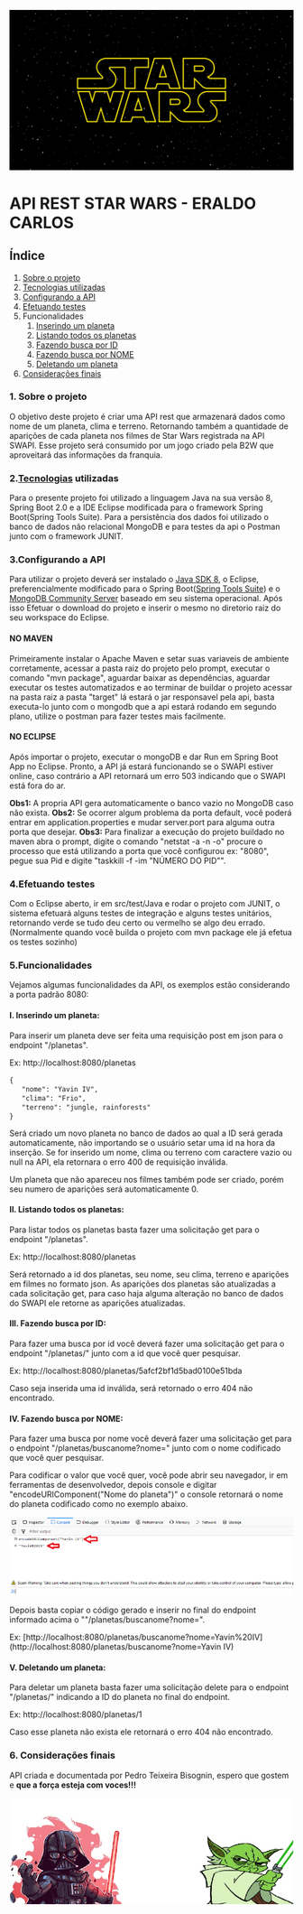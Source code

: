 [![img](https://github.com/EraldoCarlosfh/ApiRest-StarWars/raw/main/img/sw.jpg)](https://github.com/EraldoCarlosfh/ApiRest-StarWars/blob/main/img/sw.jpg)

# 	API REST STAR WARS - ERALDO CARLOS

## Índice

1. [Sobre o projeto](https://github.com/EraldoCarlosfh/ApiRest-StarWars#Sobre)
2. [Tecnologias utilizadas](https://github.com/EraldoCarlosfh/ApiRest-StarWars#Tecnologias)
3. [Configurando a API](https://github.com/EraldoCarlosfh/ApiRest-StarWars#Config)
4. [Efetuando testes](https://github.com/EraldoCarlosfh/ApiRest-StarWars#Testes)
5. Funcionalidades
   1. [Inserindo um planeta](https://github.com/EraldoCarlosfh/ApiRest-StarWars#Insere)
   2. [Listando todos os planetas](https://github.com/EraldoCarlosfh/ApiRest-StarWars#Lista)
   3. [Fazendo busca por ID](https://github.com/EraldoCarlosfh/ApiRest-StarWars#buscaid)
   4. [Fazendo busca por NOME](https://github.com/EraldoCarlosfh/ApiRest-StarWars#buscanome)
   5. [Deletando um planeta](https://github.com/EraldoCarlosfh/ApiRest-StarWars#deleta)
6. [Considerações finais](https://github.com/EraldoCarlosfh/ApiRest-StarWars#final)

### 1. Sobre o projeto

  O objetivo deste projeto é criar uma API rest que armazenará dados como nome de um planeta, clima e terreno. Retornando também a quantidade de aparições de cada planeta nos filmes de Star Wars registrada na API SWAPI. Esse projeto será consumido por um jogo criado pela B2W que aproveitará das informações da franquia.

### 2.[Tecnologias](#Tecnocolgias) utilizadas

  Para o presente projeto foi utilizado a linguagem Java na sua versão 8, Spring Boot 2.0 e a IDE Eclipse modificada para o framework Spring Boot(Spring Tools Suite). Para a persistência dos dados foi utilizado o banco de dados não relacional MongoDB e para testes da api o Postman junto com o framework JUNIT.

### 3.Configurando a API

  Para utilizar o projeto deverá ser instalado o [Java SDK 8](http://www.oracle.com/technetwork/pt/java/javase/downloads/jdk8-downloads-2133151.html), o Eclipse, preferencialmente modificado para o Spring Boot([Spring Tools Suite](https://spring.io/tools/sts/all)) e o [MongoDB Community Server](https://www.mongodb.com/download-center?jmp=nav#community) baseado em seu sistema operacional.   Após isso Efetuar o download do projeto e inserir o mesmo no diretorio raiz do seu workspace do Eclipse.

####   NO MAVEN

  Primeiramente instalar o Apache Maven e setar suas variaveis de ambiente corretamente, acessar a pasta raiz do projeto pelo prompt, executar o comando "mvn package", aguardar baixar as dependências, aguardar executar os testes automatizados e ao terminar de buildar o projeto acessar na pasta raiz a pasta "target" lá estará o jar responsavel pela api, basta executa-lo junto com o mongodb que a api estará rodando em segundo plano, utilize o postman para fazer testes mais facilmente.

####   NO ECLIPSE

  Após importar o projeto, executar o mongoDB e dar Run em Spring Boot App no Eclipse.
  Pronto, a API já estará funcionando se o SWAPI estiver online, caso contrário a API retornará um erro 503 indicando que o SWAPI está fora do ar.

  **Obs1:** A propria API gera automaticamente o banco vazio no MongoDB caso não exista.
  **Obs2:** Se ocorrer algum problema da porta default, você poderá entrar em application.properties e mudar server.port para alguma outra porta que desejar.
  **Obs3:** Para finalizar a execução do projeto buildado no maven abra o prompt, digite o comando "netstat -a -n -o" procure o processo que está utilizando a porta que você configurou ex: "8080", pegue sua Pid e digite "taskkill -f -im "NÚMERO DO PID"".

### 4.Efetuando testes

  Com o Eclipse aberto, ir em src/test/Java e rodar o projeto com JUNIT, o sistema efetuará alguns testes de integração e alguns testes unitários, retornando verde se tudo deu certo ou vermelho se algo deu errado.(Normalmente quando você builda o projeto com mvn package ele já efetua os testes sozinho)

### 5.Funcionalidades

  Vejamos algumas funcionalidades da API, os exemplos estão considerando a porta padrão 8080:

#### I. Inserindo um planeta:

  Para inserir um planeta deve ser feita uma requisição post em json para o endpoint "/planetas".

  Ex: http://localhost:8080/planetas

```
{
   "nome": "Yavin IV",
   "clima": "Frio",
   "terreno": "jungle, rainforests"
}
```

  Será criado um novo planeta no banco de dados ao qual a ID será gerada automaticamente, não importando se o usuário setar uma id na hora da inserção. Se for inserido um nome, clima ou terreno com caractere vazio ou null na API, ela retornara o erro 400 de requisição inválida.

  Um planeta que não apareceu nos filmes também pode ser criado, porém seu numero de aparições será automaticamente 0.

#### II. Listando todos os planetas:

  Para listar todos os planetas basta fazer uma solicitação get para o endpoint "/planetas".

  Ex: http://localhost:8080/planetas

  Será retornado a id dos planetas, seu nome, seu clima, terreno e aparições em filmes no formato json. As aparições dos planetas são atualizadas a cada solicitação get, para caso haja alguma alteração no banco de dados do SWAPI ele retorne as aparições atualizadas.

#### III. Fazendo busca por ID:

  Para fazer uma busca por id você deverá fazer uma solicitação get para o endpoint "/planetas/" junto com a id que você quer pesquisar.

  Ex: http://localhost:8080/planetas/5afcf2bf1d5bad0100e51bda

  Caso seja inserida uma id inválida, será retornado o erro 404 não encontrado.

#### IV. Fazendo busca por NOME:

  Para fazer uma busca por nome você deverá fazer uma solicitação get para o endpoint "/planetas/buscanome?nome=" junto com o nome codificado que você quer pesquisar.

  Para codificar o valor que você quer, você pode abrir seu navegador, ir em ferramentas de desenvolvedor, depois console e digitar "encodeURIComponent("Nome do planeta")" o console retornará o nome do planeta codificado como no exemplo abaixo.

[![img](https://github.com/EraldoCarlosfh/ApiRest-StarWars/raw/main/img/Exemplo.png)](https://github.com/EraldoCarlosfh/ApiRest-StarWars/blob/main/img/Exemplo.png)

  Depois basta copiar o código gerado e inserir no final do endpoint informado acima o ""/planetas/buscanome?nome=".

  Ex: [http://localhost:8080/planetas/buscanome?nome=Yavin%20IV](http://localhost:8080/planetas/buscanome?nome=Yavin IV)

#### V. Deletando um planeta:

  Para deletar um planeta basta fazer uma solicitação delete para o endpoint "/planetas/" indicando a ID do planeta no final do endpoint.

  Ex: http://localhost:8080/planetas/1

  Caso esse planeta não exista ele retornará o erro 404 não encontrado.

### 6. Considerações finais

  API criada e documentada por Pedro Teixeira Bisognin, espero que gostem e **que a força esteja com voces!!!**

[![img](https://github.com/EraldoCarlosfh/ApiRest-StarWars/raw/main/img/rodap%C3%A9.jpg)](https://github.com/EraldoCarlosfh/ApiRest-StarWars/blob/main/img/rodapé.jpg)

